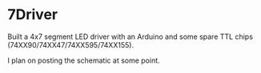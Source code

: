 # 7Driver

Built a 4x7 segment LED driver with an Arduino and some spare TTL chips (74XX90/74XX47/74XX595/74XX155).

I plan on posting the schematic at some point.
